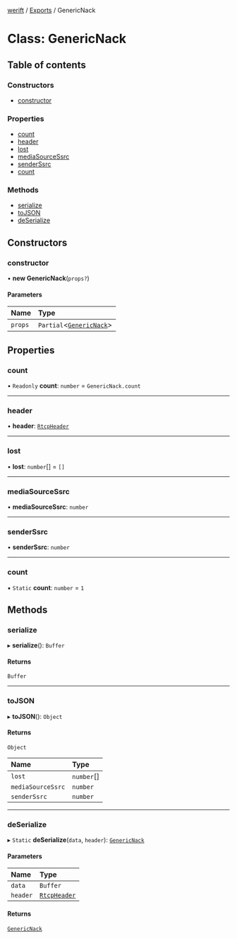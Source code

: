 [werift](../README.md) / [Exports](../modules.md) / GenericNack

# Class: GenericNack

## Table of contents

### Constructors

- [constructor](GenericNack.md#constructor)

### Properties

- [count](GenericNack.md#count)
- [header](GenericNack.md#header)
- [lost](GenericNack.md#lost)
- [mediaSourceSsrc](GenericNack.md#mediasourcessrc)
- [senderSsrc](GenericNack.md#senderssrc)
- [count](GenericNack.md#count-1)

### Methods

- [serialize](GenericNack.md#serialize)
- [toJSON](GenericNack.md#tojson)
- [deSerialize](GenericNack.md#deserialize)

## Constructors

### constructor

• **new GenericNack**(`props?`)

#### Parameters

| Name | Type |
| :------ | :------ |
| `props` | `Partial`<[`GenericNack`](GenericNack.md)\> |

## Properties

### count

• `Readonly` **count**: `number` = `GenericNack.count`

___

### header

• **header**: [`RtcpHeader`](RtcpHeader.md)

___

### lost

• **lost**: `number`[] = `[]`

___

### mediaSourceSsrc

• **mediaSourceSsrc**: `number`

___

### senderSsrc

• **senderSsrc**: `number`

___

### count

▪ `Static` **count**: `number` = `1`

## Methods

### serialize

▸ **serialize**(): `Buffer`

#### Returns

`Buffer`

___

### toJSON

▸ **toJSON**(): `Object`

#### Returns

`Object`

| Name | Type |
| :------ | :------ |
| `lost` | `number`[] |
| `mediaSourceSsrc` | `number` |
| `senderSsrc` | `number` |

___

### deSerialize

▸ `Static` **deSerialize**(`data`, `header`): [`GenericNack`](GenericNack.md)

#### Parameters

| Name | Type |
| :------ | :------ |
| `data` | `Buffer` |
| `header` | [`RtcpHeader`](RtcpHeader.md) |

#### Returns

[`GenericNack`](GenericNack.md)

